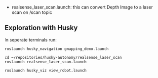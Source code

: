 - realsense_laser_scan.launch: this can convert Depth Image to a laser scan on /scan topic


## Exploration with Husky
In seperate terminals run:
```
roslaunch husky_navigation gmapping_demo.launch
```

```
cd ~/repositories/husky-autonomy/realsense_laser_scan
roslaunch realsense_laser_scan.launch
```

```
roslaunch husky_viz view_robot.launch
```